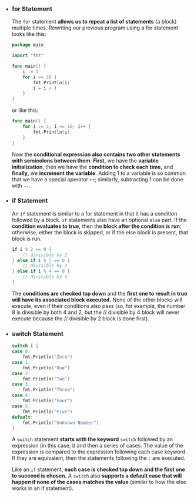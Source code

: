 - ### for Statement

    The `for` statement **allows us to repeat a list of statements** (a block) multiple times. Rewriting our previous program using a for statement looks like this:

    ```go
    package main

    import "fmt"

    func main() {
        i := 1
        for i <= 10 {
            fmt.Println(i)
            i = i + 1
        }
    }
    ```

    or like this:

    ```go
    func main() {
        for i := 1; i <= 10; i++ {
            fmt.Println(i)
        }
    }
    ```

    Now the **conditional expression also contains two other statements with semicolons between them**. **First,** we have the **variable initialization**, then we have the **condition to check each time,** and **finally,** we **increment the variable**. Adding 1 to a variable is so common that we have a special operator `++`; similarly, subtracting 1 can be done with `--`.

- ### if Statement

    An `if` statement is similar to a for statement in that it has a condition followed by a block. `if` statements also have an optional `else` part. If the **condition evaluates to true,** then the **block after the condition is run**; otherwise, either the block is skipped, or if the else block is present, that block is run.

    ```go
    if i % 2 == 0 {
        // divisible by 2
    } else if i % 3 == 0 {
        // divisible by 3
    } else if i % 4 == 0 {
        // divisible by 4
    }
    ```

    The **conditions are checked top down** and the **first one to result in true will have its associated block executed.** None of the other blocks will execute, even if their conditions also pass (so, for example, the number 8 is divisible by both 4 and 2, but the // divisible by 4 block will never execute because the // divisible by 2 block is done first).

- ### switch Statement

    ```go
    switch i {
	case 0:
		fmt.Println("Zero")
	case 1:
		fmt.Println("One")
	case 2:
		fmt.Println("Two")
	case 3:
		fmt.Println("Three")
	case 4:
		fmt.Println("Four")
	case 5:
		fmt.Println("Five")
	default:
		fmt.Println("Unknown Number")
	}
    ```

    A `switch` statement **starts with the keyword** `switch` followed by an expression (in this case, i) and then a series of cases. The value of the expression is compared to the expression following each case keyword. If they are equivalent, then the statements following the `:` are executed.

    Like an `if` statement, **each case is checked top down and the first one to succeed is chosen.** A `switch` also **supports a default case that will happen if none of the cases matches the value** (similar to how the else works in an if statement).